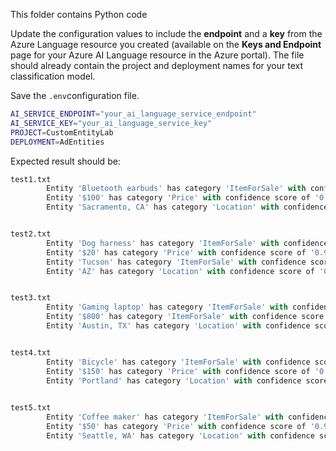 This folder contains Python code

Update the configuration values to include the  **endpoint** and a **key** from the Azure Language resource you created (available on the **Keys and Endpoint** page for your Azure AI Language resource in the Azure portal). The file should already contain the project and deployment names for your text classification model.

Save the `.env`configuration file.

```bash
AI_SERVICE_ENDPOINT="your_ai_language_service_endpoint"
AI_SERVICE_KEY="your_ai_language_service_key"
PROJECT=CustomEntityLab
DEPLOYMENT=AdEntities
```

Expected result should be:

```python
test1.txt
        Entity 'Bluetooth earbuds' has category 'ItemForSale' with confidence score of '0.87'
        Entity '$100' has category 'Price' with confidence score of '0.96'
        Entity 'Sacramento, CA' has category 'Location' with confidence score of '0.89'


test2.txt
        Entity 'Dog harness' has category 'ItemForSale' with confidence score of '0.91'
        Entity '$20' has category 'Price' with confidence score of '0.99'
        Entity 'Tucson' has category 'ItemForSale' with confidence score of '0.44'
        Entity 'AZ' has category 'Location' with confidence score of '0.94'


test3.txt
        Entity 'Gaming laptop' has category 'ItemForSale' with confidence score of '1.0'
        Entity '$800' has category 'ItemForSale' with confidence score of '0.8'
        Entity 'Austin, TX' has category 'Location' with confidence score of '0.86'


test4.txt
        Entity 'Bicycle' has category 'ItemForSale' with confidence score of '0.72'
        Entity '$150' has category 'Price' with confidence score of '0.79'
        Entity 'Portland' has category 'Location' with confidence score of '0.74'

        
test5.txt
        Entity 'Coffee maker' has category 'ItemForSale' with confidence score of '0.8'
        Entity '$50' has category 'Price' with confidence score of '0.9'
        Entity 'Seattle, WA' has category 'Location' with confidence score of '0.93'
```